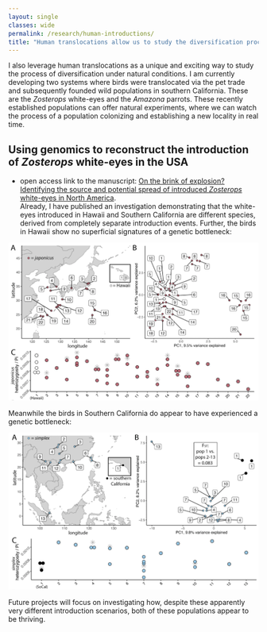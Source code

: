 ```yaml
---
layout: single
classes: wide
permalink: /research/human-introductions/
title: "Human translocations allow us to study the diversification process in real time"
---
```


I also leverage human translocations as a unique and exciting way to study the process of diversification under natural conditions. I am currently developing two systems where birds were translocated via the pet trade and subsequently founded wild populations in southern California. These are the *Zosterops* white-eyes and the *Amazona* parrots. These recently established populations can offer natural experiments, where we can watch the process of a population colonizing and establishing a new locality in real time. 

## Using genomics to reconstruct the introduction of *Zosterops* white-eyes in the USA
- open access link to the manuscript: [On the brink of explosion? Identifying the source and potential spread of introduced *Zosterops* white-eyes in North America](https://link.springer.com/article/10.1007/s10530-024-03268-8).  
Already, I have published an investigation demonstrating that the white-eyes introduced in Hawaii and Southern California are different species, derived from completely separate introduction events. Further, the birds in Hawaii show no superficial signatures of a genetic bottleneck:

![image](/assets/images/zost.gendiv2.png)

Meanwhile the birds in Southern California do appear to have experienced a genetic bottleneck:

![image](/assets/images/zost.gendiv.png)

Future projects will focus on investigating how, despite these apparently very different introduction scenarios, both of these populations appear to be thriving.
